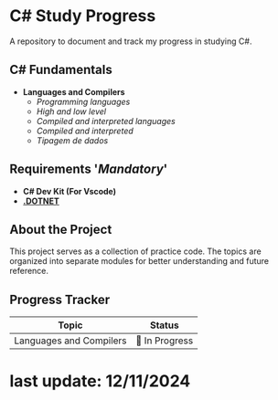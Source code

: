 # C# Study Progress

A repository to document and track my progress in studying C#.

## C# Fundamentals
- **Languages and Compilers**
    - *Programming languages*
    - *High and low level*
    - *Compiled and interpreted languages*
    - *Compiled and interpreted*
    - *Tipagem de dados*

## Requirements '*Mandatory*'
- **C# Dev Kit (For Vscode)**
- **[.DOTNET](https://dotnet.microsoft.com/en-us/download)**

## About the Project

This project serves as a collection of practice code. The topics are organized into separate modules for better understanding and future reference.

## Progress Tracker
| Topic                      | Status          |
|----------------------------|-----------------|
| Languages and Compilers | 🔄  In Progress    |

# last update: 12/11/2024